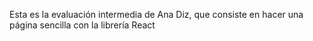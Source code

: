 Esta es la evaluación intermedia de Ana Diz, que consiste en hacer una página sencilla con la librería React
